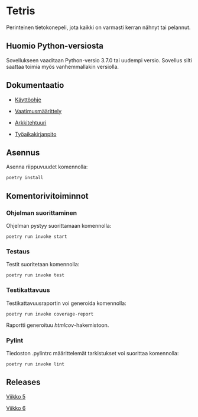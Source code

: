 # Tetris

Perinteinen tietokonepeli, jota kaikki on varmasti kerran nähnyt tai pelannut.

## Huomio Python-versiosta

Sovellukseen vaaditaan Python-versio 3.7.0 tai uudempi versio. Sovellus silti saattaa toimia myös vanhemmallakin versiolla.

## Dokumentaatio
* [Käyttöohje](https://github.com/TanakaAkihiro/ot-harjoitustyo/blob/master/dokumentaatio/kayttoohje.md)

* [Vaatimusmäärittely](https://github.com/TanakaAkihiro/ot-harjoitustyo/blob/master/dokumentaatio/vaatimusmaarittely.md)

* [Arkkitehtuuri](https://github.com/TanakaAkihiro/ot-harjoitustyo/blob/master/dokumentaatio/arkkitehtuuri.md)

* [Työaikakirjanpito](https://github.com/TanakaAkihiro/ot-harjoitustyo/blob/master/tetris/dokumentaatio/tuntikirjanpito.md)

## Asennus

Asenna riippuvuudet komennolla:
```
poetry install
```


## Komentorivitoiminnot

### Ohjelman suorittaminen

Ohjelman pystyy suorittamaan komennolla:

```
poetry run invoke start
```

### Testaus

Testit suoritetaan komennolla:

```
poetry run invoke test
```

### Testikattavuus

Testikattavuusraportin voi generoida komennolla:

```
poetry run invoke coverage-report
```

Raportti generoituu *htmlcov*-hakemistoon.

### Pylint

Tiedoston .pylintrc määrittelemät tarkistukset voi suorittaa komennolla:

```
poetry run invoke lint
```

## Releases

[Viikko 5](https://github.com/TanakaAkihiro/ot-harjoitustyo/releases/tag/viikko5)

[Viikko 6](https://github.com/TanakaAkihiro/ot-harjoitustyo/releases/tag/viikko6)
